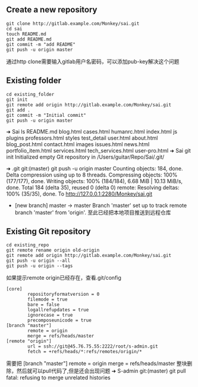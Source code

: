 ## Create a new repository
```
git clone http://gitlab.example.com/Monkey/sai.git
cd sai
touch README.md
git add README.md
git commit -m "add README"
git push -u origin master
```
通过http clone需要输入gitlab用户名密码，可以添加pub-key解决这个问题

## Existing folder
```
cd existing_folder
git init
git remote add origin http://gitlab.example.com/Monkey/sai.git
git add .
git commit -m "Initial commit"
git push -u origin master
```

➜  Sai ls
README.md           blog.html           cases.html          humanrc.html        index.html          js                  plugins             professors.html     styles              test_detail         user.html
about.html          blog_post.html      contact.html        images              issues.html         news.html           portfolio_item.html services.html       tech_services.html  user-pro.html
➜  Sai git init
Initialized empty Git repository in /Users/guitar/Repo/Sai/.git/

➜  .git git:(master) git push -u origin master
Counting objects: 184, done.
Delta compression using up to 8 threads.
Compressing objects: 100% (177/177), done.
Writing objects: 100% (184/184), 6.68 MiB | 10.13 MiB/s, done.
Total 184 (delta 35), reused 0 (delta 0)
remote: Resolving deltas: 100% (35/35), done.
To http://127.0.0.1:2280/Monkey/sai.git
 * [new branch]      master -> master
Branch 'master' set up to track remote branch 'master' from 'origin'.
至此已经把本地项目推送到远程仓库

## Existing Git repository
```
cd existing_repo
git remote rename origin old-origin
git remote add origin http://gitlab.example.com/Monkey/sai.git
git push -u origin --all
git push -u origin --tags
```

如果提示remote origin已经存在，查看.git/config
```
[core]
        repositoryformatversion = 0
        filemode = true
        bare = false
        logallrefupdates = true
        ignorecase = true
        precomposeunicode = true
[branch "master"]
        remote = origin
        merge = refs/heads/master
[remote "origin"]
        url = ssh://git@45.76.75.55:2222/root/s-admin.git
        fetch = +refs/heads/*:refs/remotes/origin/*
```
需要把
[branch "master"]
        remote = origin
        merge = refs/heads/master
整块删除，然后就可以pull代码了,但是还会出现问题
➜  S-admin git:(master) git pull
fatal: refusing to merge unrelated histories




